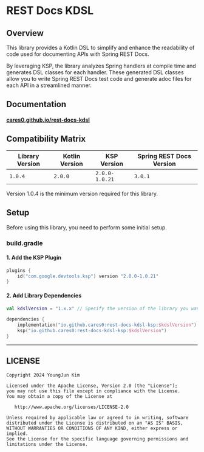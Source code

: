 # REST Docs KDSL

## Overview
This library provides a Kotlin DSL to simplify and enhance 
the readability of code used for documenting APIs with Spring REST Docs.

By leveraging KSP, the library analyzes Spring handlers at compile time and generates DSL classes for each handler. 
These generated DSL classes allow you to write Spring REST Docs test code 
and generate adoc files for each API in a streamlined manner.

## Documentation
#### [cares0.github.io/rest-docs-kdsl](https://cares0.github.io/rest-docs-kdsl)

## Compatibility Matrix

| Library Version | Kotlin Version | KSP Version        | Spring REST Docs Version |
|-----------------|----------------|--------------------|--------------------------|
| `1.0.4`         | `2.0.0`        | `2.0.0-1.0.21`     | `3.0.1`                   |

Version 1.0.4 is the minimum version required for this library.

## Setup

Before using this library, you need to perform some initial setup.

### build.gradle

#### 1. Add the KSP Plugin
```kotlin
plugins {
    id("com.google.devtools.ksp") version "2.0.0-1.0.21"
}
```

#### 2. Add Library Dependencies
```kotlin
val kdslVersion = "1.x.x" // Specify the version of the library you want to use.

dependencies {
    implementation("io.github.cares0:rest-docs-kdsl-ksp:$kdslVersion")
    ksp("io.github.cares0:rest-docs-kdsl-ksp:$kdslVersion")
}
```

---
## LICENSE
```
Copyright 2024 YoungJun Kim

Licensed under the Apache License, Version 2.0 (the "License");
you may not use this file except in compliance with the License.
You may obtain a copy of the License at

   http://www.apache.org/licenses/LICENSE-2.0

Unless required by applicable law or agreed to in writing, software
distributed under the License is distributed on an "AS IS" BASIS,
WITHOUT WARRANTIES OR CONDITIONS OF ANY KIND, either express or implied.
See the License for the specific language governing permissions and
limitations under the License.
```